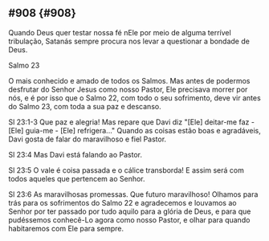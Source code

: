 ## #908 {#908}

Quando Deus quer testar nossa fé nEle por meio de alguma terrível tribulação, Satanás sempre procura nos levar a questionar a bondade de Deus.

Salmo 23

O mais conhecido e amado de todos os Salmos. Mas antes de podermos desfrutar do Senhor Jesus como nosso Pastor, Ele precisava morrer por nós, e é por isso que o Salmo 22, com todo o seu sofrimento, deve vir antes do Salmo 23, com toda a sua paz e descanso.

Sl 23:1-3 Que paz e alegria! Mas repare que Davi diz &quot;[Ele] deitar-me faz - [Ele] guia-me - [Ele] refrigera...&quot; Quando as coisas estão boas e agradáveis, Davi gosta de falar do maravilhoso e fiel Pastor.

Sl 23:4 Mas Davi está falando ao Pastor.

Sl 23:5 O vale é coisa passada e o cálice transborda! E assim será com todos aqueles que pertencem ao Senhor.

Sl 23:6 As maravilhosas promessas. Que futuro maravilhoso! Olhamos para trás para os sofrimentos do Salmo 22 e agradecemos e louvamos ao Senhor por ter passado por tudo aquilo para a glória de Deus, e para que pudéssemos conhecê-Lo agora como nosso Pastor, e olhar para quando habitaremos com Ele para sempre.